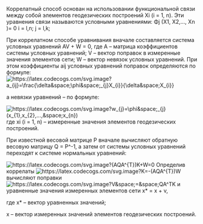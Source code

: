 Коррелатный способ основан на использовании функциональной связи между собой элементов геодезических построений Xi (i = 1, n). 
Эти уравнения связи называются условными уравнениями:
Φj (X1, X2,..., Xn )= 0
i = l,n;
j = l,k;

При коррелатном способе уравнивания вначале составляется система условных уравнений AV + W = 0,
где А – матрица коэффициентов системы условных уравнений;
V – вектор поправок в измеренные значения элементов сети;
W – вектор невязок условных уравнений.
При этом коэффициенты aij условных уравнений поправок определяются по формуле:
<img src="https://latex.codecogs.com/svg.image?a_{ij}=\frac{\delta&space;\phi&space;_{j}X_{i}}{\delta&space;X_{i}}" title="https://latex.codecogs.com/svg.image?a_{ij}=\frac{\delta&space;\phi&space;_{j}X_{i}}{\delta&space;X_{i}}" />

а невязки уравнений – по формуле:

<img src="https://latex.codecogs.com/svg.image?w_{j}=\phi&space;_{j}(x_{1},x_{2},...,&space;x_{n})" title="https://latex.codecogs.com/svg.image?w_{j}=\phi&space;_{j}(x_{1},x_{2},...,&space;x_{n})" />
где xi (i = 1, n) – измеренные значения элементов геодезических построений.

При известной весовой матрице Р вначале вычисляют обратную весовую матрицу Q = P^-1, а затем от системы условных уравнений переходят к системе нормальных уравнений:

<img src="https://latex.codecogs.com/svg.image?(AQA^{T})K&plus;W=0" title="https://latex.codecogs.com/svg.image?(AQA^{T})K&plus;W=0" />
Определив коррелаты 
<img src="https://latex.codecogs.com/svg.image?K=-(AQA^{T})^-1W&space;" title="https://latex.codecogs.com/svg.image?K=-(AQA^{T})W " />
вычисляют поправки
<img src="https://latex.codecogs.com/svg.image?V&space;=&space;QA^TK" title="https://latex.codecogs.com/svg.image?V&space;=&space;QA^TK" />
и уравненные значения измеренных элементов сети x* = x + v,

где х* – вектор уравненных значений;

х – вектор измеренных значений элементов геодезических построений.
